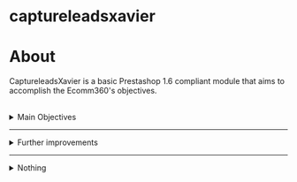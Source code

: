 # captureleadsxavier

About
===
CaptureleadsXavier is a basic Prestashop 1.6 compliant module that aims to accomplish
the Ecomm360's objectives.
    
<br>
<details> 
   <summary>Main Objectives</summary>

Objectives
======
####Part1:

- [x] Basic Prestashop module structure named "captureleads+name".
- [x] Ability to hook the module on left and right column, left must be default.
- [x] Basic hello world at frontend using smarty template system.
 
####Part2:

 - [x] Update version to 2.x.x
 - [x] Replace part1 helloWorld for a list of the last 3 viewed products.
 - [x] Populate list with name, price and truncated short description of the products.
   
####Part3:

 - [X] Update version to 3.x.x
 - [X] Add block with button below the previously created list.
 - [X] Spawn fancybox upon button being clicked.
 - [x] Fancybox contains a newsletter like form (with email field and condition checkbox)
 - [X] Data must be inserted inside a module table
 - [x] On module install **and upgrade** the module table must be created.

</details>

---

<details> 
   <summary>Further improvements</summary>
   
###Further improvements:
 
 ####Fixer Upper:
 - [ ] P2 - Remove unnecessary (productsViewed) query elements.
 - [ ] Sanitize inputs.
 - [ ] Improve file naming.
 - [ ] Remove embebed CCS and JS from tpl files.
 - [ ] Avoid hardcoding at ModuleFrontController (getModuleLInk).
 
 
 
 ####TODOs:
  #####Part2:
 - [ ] Number of items shown selector (Configure). 
 #####Part3
 - [ ] Add check for data already on the database.
 - [ ] Close fancybox after data POST.
 - [ ] Add frontend feedback of the result of the form.
 - [ ] Improve mail storage structure.
 
 ####Late additons
 ######Maybe I'll get arround to implement them, eventially:
 - Continuous integration
 - Automated testion
 
 </details>

---

<details> 
    <summary>Nothing</summary>
    Told you
</details> 
